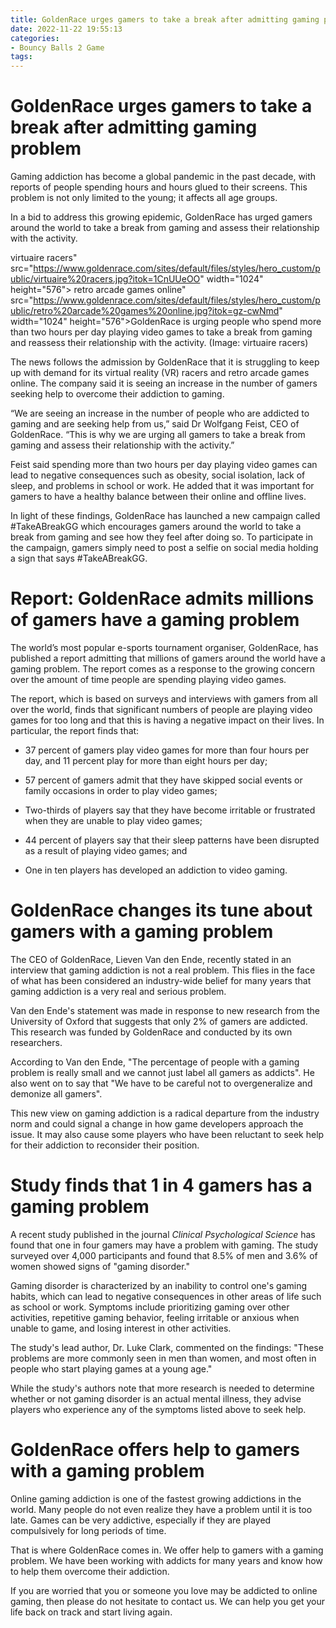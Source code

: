 ```yaml
---
title: GoldenRace urges gamers to take a break after admitting gaming problem
date: 2022-11-22 19:55:13
categories:
- Bouncy Balls 2 Game
tags:
---
```



#  GoldenRace urges gamers to take a break after admitting gaming problem

Gaming addiction has become a global pandemic in the past decade, with reports of people spending hours and hours glued to their screens. This problem is not only limited to the young; it affects all age groups.

In a bid to address this growing epidemic, GoldenRace has urged gamers around the world to take a break from gaming and assess their relationship with the activity.

 virtuaire racers" src="https://www.goldenrace.com/sites/default/files/styles/hero_custom/public/virtuaire%20racers.jpg?itok=1CnUUeOO" width="1024" height="576">
 retro arcade games online" src="https://www.goldenrace.com/sites/default/files/styles/hero_custom/public/retro%20arcade%20games%20online.jpg?itok=gz-cwNmd" width="1024" height="576">GoldenRace is urging people who spend more than two hours per day playing video games to take a break from gaming and reassess their relationship with the activity</a>. (Image: virtuaire racers)

The news follows the admission by GoldenRace that it is struggling to keep up with demand for its virtual reality (VR) racers and retro arcade games online. The company said it is seeing an increase in the number of gamers seeking help to overcome their addiction to gaming.

“We are seeing an increase in the number of people who are addicted to gaming and are seeking help from us,” said Dr Wolfgang Feist, CEO of GoldenRace. “This is why we are urging all gamers to take a break from gaming and assess their relationship with the activity.”

Feist said spending more than two hours per day playing video games can lead to negative consequences such as obesity, social isolation, lack of sleep, and problems in school or work. He added that it was important for gamers to have a healthy balance between their online and offline lives.

In light of these findings, GoldenRace has launched a new campaign called #TakeABreakGG which encourages gamers around the world to take a break from gaming and see how they feel after doing so. To participate in the campaign, gamers simply need to post a selfie on social media holding a sign that says #TakeABreakGG.

#  Report: GoldenRace admits millions of gamers have a gaming problem

The world’s most popular e-sports tournament organiser, GoldenRace, has published a report admitting that millions of gamers around the world have a gaming problem. The report comes as a response to the growing concern over the amount of time people are spending playing video games.

The report, which is based on surveys and interviews with gamers from all over the world, finds that significant numbers of people are playing video games for too long and that this is having a negative impact on their lives. In particular, the report finds that:

* 37 percent of gamers play video games for more than four hours per day, and 11 percent play for more than eight hours per day;

* 57 percent of gamers admit that they have skipped social events or family occasions in order to play video games;

* Two-thirds of players say that they have become irritable or frustrated when they are unable to play video games;

* 44 percent of players say that their sleep patterns have been disrupted as a result of playing video games; and

* One in ten players has developed an addiction to video gaming.

#  GoldenRace changes its tune about gamers with a gaming problem

The CEO of GoldenRace, Lieven Van den Ende, recently stated in an interview that gaming addiction is not a real problem. This flies in the face of what has been considered an industry-wide belief for many years that gaming addiction is a very real and serious problem.

Van den Ende's statement was made in response to new research from the University of Oxford that suggests that only 2% of gamers are addicted. This research was funded by GoldenRace and conducted by its own researchers.

According to Van den Ende, "The percentage of people with a gaming problem is really small and we cannot just label all gamers as addicts". He also went on to say that "We have to be careful not to overgeneralize and demonize all gamers".

This new view on gaming addiction is a radical departure from the industry norm and could signal a change in how game developers approach the issue. It may also cause some players who have been reluctant to seek help for their addiction to reconsider their position.

#  Study finds that 1 in 4 gamers has a gaming problem

A recent study published in the journal <i>Clinical Psychological Science</i> has found that one in four gamers may have a problem with gaming. The study surveyed over 4,000 participants and found that 8.5% of men and 3.6% of women showed signs of "gaming disorder."

Gaming disorder is characterized by an inability to control one's gaming habits, which can lead to negative consequences in other areas of life such as school or work. Symptoms include prioritizing gaming over other activities, repetitive gaming behavior, feeling irritable or anxious when unable to game, and losing interest in other activities.

The study's lead author, Dr. Luke Clark, commented on the findings: "These problems are more commonly seen in men than women, and most often in people who start playing games at a young age."

While the study's authors note that more research is needed to determine whether or not gaming disorder is an actual mental illness, they advise players who experience any of the symptoms listed above to seek help.

#  GoldenRace offers help to gamers with a gaming problem

Online gaming addiction is one of the fastest growing addictions in the world. Many people do not even realize they have a problem until it is too late. Games can be very addictive, especially if they are played compulsively for long periods of time.

That is where GoldenRace comes in. We offer help to gamers with a gaming problem. We have been working with addicts for many years and know how to help them overcome their addiction.

If you are worried that you or someone you love may be addicted to online gaming, then please do not hesitate to contact us. We can help you get your life back on track and start living again.